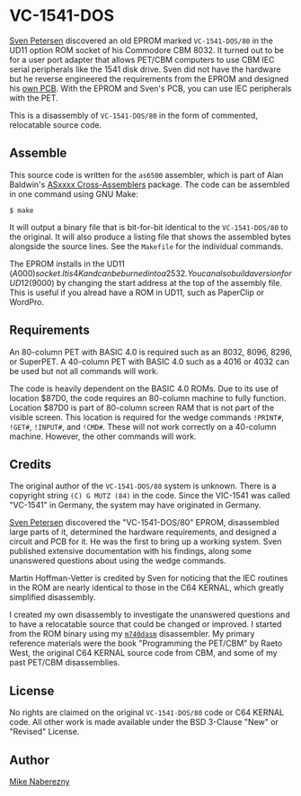 # VC-1541-DOS

[Sven Petersen](https://github.com/svenpetersen1965/PET_CBM_1541_Adapter) discovered an old EPROM marked `VC-1541-DOS/80` in the UD11 option ROM socket of his Commodore CBM 8032.  It turned out to be for a user port adapter that allows PET/CBM computers to use CBM IEC serial peripherals like the 1541 disk drive.  Sven did not have the hardware but he reverse engineered the requirements from the EPROM and designed his [own PCB](https://github.com/svenpetersen1965/PET_CBM_1541_Adapter).  With the EPROM and Sven's PCB, you can use IEC peripherals with the PET.

This is a disassembly of `VC-1541-DOS/80` in the form of commented, relocatable source code.

## Assemble

This source code is written for the `as6500` assembler, which is part of Alan Baldwin's [ASxxxx Cross-Assemblers](https://shop-pdp.net/ashtml/asxxxx.php) package.  The code can be assembled in one command using GNU Make:

```
$ make
```

It will output a binary file that is bit-for-bit identical to the `VC-1541-DOS/80` to the original.  It will also produce a listing file that shows the assembled bytes alongside the source lines.  See the `Makefile` for the individual commands.  

The EPROM installs in the UD11 ($A000) socket.  It is 4K and can be burned into a 2532.  You can also build a version for UD12 ($9000) by changing the start address at the top of the assembly file.  This is useful if you alread have a ROM in UD11, such as PaperClip or WordPro.

## Requirements

An 80-column PET with BASIC 4.0 is required such as an 8032, 8096, 8296, or SuperPET.  A 40-column PET with BASIC 4.0 such as a 4016 or 4032 can be used but not all commands will work.

The code is heavily dependent on the BASIC 4.0 ROMs.  Due to its use of location $87D0, the code requires an 80-column machine to fully function.  Location $87D0 is part of 80-column screen RAM that is not part of the visible screen.  This location is required for the wedge commands `!PRINT#`, `!GET#`, `!INPUT#`, and `!CMD#`.  These will not work correctly on a 40-column machine.  However, the other commands will work.

## Credits

The original author of the `VC-1541-DOS/80` system is unknown.  There is a copyright string `(C) G MUTZ (84)` in the code.  Since the VIC-1541 was called "VC-1541" in Germany, the system may have originated in Germany.

[Sven Petersen](https://github.com/svenpetersen1965/PET_CBM_1541_Adapter) discovered the "VC-1541-DOS/80" EPROM, disassembled large parts of it, determined the hardware requirements, and designed a circuit and PCB for it.  He was the first to bring up a working system.  Sven published extensive documentation with his findings, along some unanswered questions about using the wedge commands.

Martin Hoffman-Vetter is credited by Sven for noticing that the IEC routines in the ROM are nearly identical to those in the C64 KERNAL, which greatly simplified disassembly.

I created my own disassembly to investigate the unanswered questions and to have a relocatable source that could be changed or improved.  I started from the ROM binary using my [`m740dasm`](https://github.com/mnaberez/m740dasm) disassembler.  My primary reference materials were the book "Programming the PET/CBM" by Raeto West, the original C64 KERNAL source code from CBM, and some of my past PET/CBM disassemblies.  

## License

No rights are claimed on the original `VC-1541-DOS/80` code or C64 KERNAL code.  All other work is made available under the BSD 3-Clause "New" or "Revised" License.

## Author

[Mike Naberezny](https://github.com/mnaberez)
